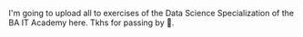 I'm going to upload all to exercises of the Data Science Specialization of the BA IT Academy here.
Tkhs for passing by 🙂.
